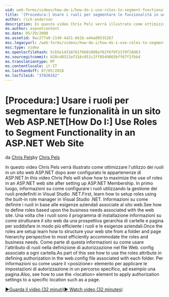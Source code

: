 ```yaml
---
uid: web-forms/videos/how-do-i/how-do-i-use-roles-to-segment-functionality-in-an-aspnet-web-site
title: '[Procedura:] Usare i ruoli per segmentare le funzionalità in un sito Web ASP.NET | Microsoft Docs'
author: rick-anderson
description: In questo video Chris Pels verrà illustrato come ottimizzare l'utilizzo dei ruoli in un sito web ASP.NET dopo aver configurato le appartenenze di ASP.NET. In primo luogo, informazioni su come configurare rol...
ms.author: aspnetcontent
ms.date: 05/29/2008
ms.assetid: 9ac277a9-2149-4a51-b61b-a44ad0535267
msc.legacyurl: /web-forms/videos/how-do-i/how-do-i-use-roles-to-segment-functionality-in-an-aspnet-web-site
msc.type: video
ms.openlocfilehash: 5cb5e14310761f6b01009af82f6f9f2370f28d63
ms.sourcegitcommit: b28cd0313af316c051c2ff8549865bff67f2fbb4
ms.translationtype: MT
ms.contentlocale: it-IT
ms.lasthandoff: 07/05/2018
ms.locfileid: "37820162"
---
```

<a name="how-do-i-use-roles-to-segment-functionality-in-an-aspnet-web-site"></a><span data-ttu-id="a8bc2-104">[Procedura:] Usare i ruoli per segmentare le funzionalità in un sito Web ASP.NET</span><span class="sxs-lookup"><span data-stu-id="a8bc2-104">[How Do I:] Use Roles to Segment Functionality in an ASP.NET Web Site</span></span>
====================
<span data-ttu-id="a8bc2-105">da [Chris Pels](https://twitter.com/chrispels)</span><span class="sxs-lookup"><span data-stu-id="a8bc2-105">by [Chris Pels](https://twitter.com/chrispels)</span></span>

<span data-ttu-id="a8bc2-106">In questo video Chris Pels verrà illustrato come ottimizzare l'utilizzo dei ruoli in un sito web ASP.NET dopo aver configurato le appartenenze di ASP.NET.</span><span class="sxs-lookup"><span data-stu-id="a8bc2-106">In this video Chris Pels will show how to maximize the use of roles in an ASP.NET web site after setting up ASP.NET Membership.</span></span> <span data-ttu-id="a8bc2-107">In primo luogo, informazioni su come configurare i ruoli utilizzando la gestione dei ruoli predefiniti in Visual Studio .NET.</span><span class="sxs-lookup"><span data-stu-id="a8bc2-107">First, learn how to setup roles using the built-in role manager in Visual Studio .NET.</span></span> <span data-ttu-id="a8bc2-108">Informazioni su come definire i ruoli in base alle esigenze aziendali associate al sito web.</span><span class="sxs-lookup"><span data-stu-id="a8bc2-108">See how to define roles based upon the business needs associated with the web site.</span></span> <span data-ttu-id="a8bc2-109">Una volta che i ruoli sono il programma di installazione informazioni su come strutturare il sito web da una prospettiva gerarchia di cartelle e pagina per soddisfare in modo più efficiente i ruoli e le esigenze aziendali.</span><span class="sxs-lookup"><span data-stu-id="a8bc2-109">Once the roles are setup learn how to structure your web site from a folder and page hierarchy perspective to most efficiently accommodate the roles and business needs.</span></span> <span data-ttu-id="a8bc2-110">Come parte di questa informazioni su come usare l'attributo di ruoli nella definizione di autorizzazione nel file Web. config associato a ogni cartella.</span><span class="sxs-lookup"><span data-stu-id="a8bc2-110">As part of this see how to use the roles attribute in defining authorization in the web.config file associated with each folder.</span></span> <span data-ttu-id="a8bc2-111">Per informazioni su come usare il &lt;posizione&gt; elemento per applicare le impostazioni di autorizzazione in un percorso specifico, ad esempio una pagina.</span><span class="sxs-lookup"><span data-stu-id="a8bc2-111">Also, see how to use the &lt;location&gt; element to apply authorization settings to a specific location such as a page.</span></span>

[<span data-ttu-id="a8bc2-112">&#9654;Guarda il video (32 minuti)</span><span class="sxs-lookup"><span data-stu-id="a8bc2-112">&#9654; Watch video (32 minutes)</span></span>](https://channel9.msdn.com/Blogs/ASP-NET-Site-Videos/how-do-i-use-roles-to-segment-functionality-in-an-aspnet-web-site)
